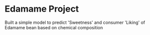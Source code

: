 # Edamame Project
Built a simple model to predict 'Sweetness' and consumer 'Liking' of Edamame bean based on chemical composition

